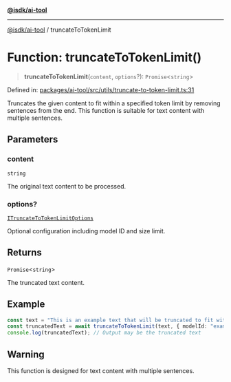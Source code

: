 [**@isdk/ai-tool**](../README.md)

***

[@isdk/ai-tool](../globals.md) / truncateToTokenLimit

# Function: truncateToTokenLimit()

> **truncateToTokenLimit**(`content`, `options`?): `Promise`\<`string`\>

Defined in: [packages/ai-tool/src/utils/truncate-to-token-limit.ts:31](https://github.com/isdk/ai-tool.js/blob/6a89194ac34437a1bc58f7ec590cd22976939ca6/src/utils/truncate-to-token-limit.ts#L31)

Truncates the given content to fit within a specified token limit by removing sentences from the end.
This function is suitable for text content with multiple sentences.

## Parameters

### content

`string`

The original text content to be processed.

### options?

[`ITruncateToTokenLimitOptions`](../interfaces/ITruncateToTokenLimitOptions.md)

Optional configuration including model ID and size limit.

## Returns

`Promise`\<`string`\>

The truncated text content.

## Example

```typescript
const text = "This is an example text that will be truncated to fit within the token limit. It contains multiple sentences. Each sentence will be removed until the content fits within the specified token limit. This is the fourth sentence. This is the fifth sentence.";
const truncatedText = await truncateToTokenLimit(text, { modelId: "exampleModel", size: 50 });
console.log(truncatedText); // Output may be the truncated text
```

## Warning

This function is designed for text content with multiple sentences.
